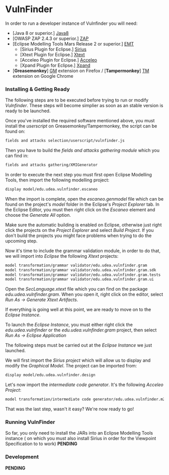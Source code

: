 # VulnFinder
In order to run a developer instance of Vulnfinder you will need:

- [Java 8 or superior.] [Java8]
- [OWASP ZAP 2.4.3 or superior.] [ZAP]
- [Eclipse Modelling Tools Mars Release 2 or superior.] [EMT]
    -  [Sirius Plugin for Eclipse.] [Sirius]
    -  [Xtext Plugin for Eclipse.] [Xtext]
    -  [Acceleo Plugin for Eclipse.] [Acceleo]
    -  [Xpand Plugin for Eclipse.] [Xpand]
- [**Greasemonkey**] [GM] extension on Firefox / [**Tampermonkey**] [TM] extension on Google Chrome

### Installing & Getting Ready
The following steps are to be executed before trying to run or modify *Vulnfinder*. These steps will become simplier as soon as an stable version is ready to be launched.

Once you've installed the required software mentioned above, you must install the *userscript* on Greasemonkey/Tampermonkey, the script can be found on:
```sh
fields and attacks selection/userscript/vulnfinder.js
```
Then you have to build the *fields and attacks gathering module* which you can find in:
```sh
fields and attacks gathering/XMIGenerator
```
In order to execute the next step you must first open Eclipse Modelling Tools, then import the following modelling project:
```sh
display model/edu.udea.vulnfinder.escaneo
```
When the import is complete, open the *escaneo.genmodel* file which can be found on the project's *model* folder in the Eclipse's *Project Explorer* tab. In the Eclipse Editor, you must then right click on the *Escaneo* element and choose the *Generate All* option.

Make sure the automatic building is enabled on Eclipse, otherwise just right click the projects on the *Project Explorer* and select *Build Project*. If you don't build the projects you might face problems when trying to do the upcoming step.

Now it's time to include the grammar validation module, in order to do that, we will import into *Eclipse* the following *Xtext* projects:
```sh
model transformation/grammar validator/edu.udea.vulnfinder.gram
model transformation/grammar validator/edu.udea.vulnfinder.gram.sdk
model transformation/grammar validator/edu.udea.vulnfinder.gram.tests
model transformation/grammar validator/edu.udea.vulnfinder.gram.ui
```

Open the *SecLanguage.xtext* file which you can find on the package *edu.udea.vulnfinder.gram*. When you open it, right click on the editor, select  *Run As -> Generate Xtext Artifacts*.

If everything is going well at this point, we are ready to move on to the *Eclipse Instance*.

To launch the *Eclipse Instance*, you must either right click the *edu.udea.vulnfinder* or the *edu.udea.vulnfinder.gram* project, then select *Run As -> Eclipse Application*

The following steps must be carried out at the *Eclipse Instance* we just launched.

We will first import the *Sirius project* which will allow us to display and modify the *Graphical Model*. The project can be imported from:
```sh
display model/edu.udea.vulnfinder.design
```
Let's now import the *intermediate code generator*. It's the following *Acceleo Project*:
```sh
model transformation/intermediate code generator/edu.udea.vulnfinder.m2t
```
That was the last step, wasn't it easy? We're now ready to go!

### Running VulnFinder

So far, you only need to install the JARs into an Eclipse Modelling Tools instance ( on which you must also install Sirius in order for the Viewpoint Specification to to work)
**PENDING**



### Development

**PENDING**

[//]: # (These are reference links used in the body of this note and get stripped out when the markdown processor does its job. There is no need to format nicely because it shouldn't be seen. Thanks SO - http://stackoverflow.com/questions/4823468/store-comments-in-markdown-syntax)


   [Java8]: <http://www.java.com/en/download>
   [ZAP]: <https://github.com/zaproxy/zaproxy/wiki/Downloads>
   [EMT]: <http://www.eclipse.org/downloads/packages/eclipse-modeling-tools/mars2>
   [Sirius]: <https://eclipse.org/sirius/index.html>
   [Xtext]: <https://eclipse.org/Xtext/>
   [Acceleo]: <https://eclipse.org/acceleo/>
   [Xpand]: <https://eclipse.org/modeling/m2t/?project=xpand>
   [GM]: <https://addons.mozilla.org/es/firefox/addon/greasemonkey/>
   [TM]: <https://tampermonkey.net/>
